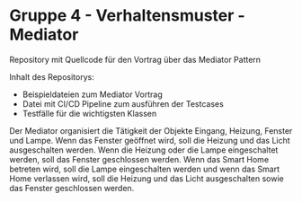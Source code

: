# Gruppe 4 - Verhaltensmuster - Mediator
Repository mit Quellcode für den Vortrag über das Mediator Pattern

Inhalt des Repositorys:
- Beispieldateien zum Mediator Vortrag
- Datei mit CI/CD Pipeline zum ausführen der Testcases
- Testfälle für die wichtigsten Klassen

Der Mediator organisiert die Tätigkeit der Objekte Eingang, Heizung, Fenster und Lampe.
Wenn das Fenster geöffnet wird, soll die Heizung und das Licht ausgeschalten werden.
Wenn die Heizung oder die Lampe eingeschaltet werden, soll das Fenster geschlossen werden.
Wenn das Smart Home betreten wird, soll die Lampe eingeschalten werden und wenn das Smart Home verlassen wird, soll die Heizung und das Licht ausgeschalten sowie das Fenster geschlossen werden.
